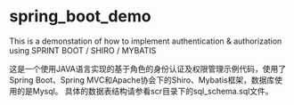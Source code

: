 # spring_boot_demo
This is a demonstation of how to implement authentication &amp; authorization using SPRINT BOOT / SHIRO / MYBATIS

这是一个使用JAVA语言实现的基于角色的身份认证及权限管理示例代码，使用了Spring Boot、Spring MVC和Apache协会下的Shiro、Mybatis框架，数据库使用的是Mysql。
具体的数据表结构请参看scr目录下的sql_schema.sql文件。
